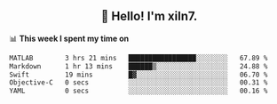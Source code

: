 <h2 align="center">👋 Hello! I'm xiln7.</h2>

📊 **This week I spent my time on**
<!--START_SECTION:waka-->

```txt
MATLAB        3 hrs 21 mins   █████████████████░░░░░░░░   67.89 %
Markdown      1 hr 13 mins    ██████▒░░░░░░░░░░░░░░░░░░   24.88 %
Swift         19 mins         █▓░░░░░░░░░░░░░░░░░░░░░░░   06.70 %
Objective-C   0 secs          ░░░░░░░░░░░░░░░░░░░░░░░░░   00.31 %
YAML          0 secs          ░░░░░░░░░░░░░░░░░░░░░░░░░   00.16 %
```

<!--END_SECTION:waka-->


